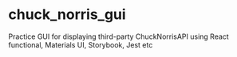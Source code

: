 # chuck_norris_gui
 Practice GUI for displaying third-party ChuckNorrisAPI using React functional, Materials UI, Storybook, Jest etc
